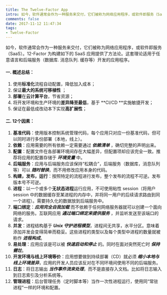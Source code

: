 ```yaml
---
title: The Twelve-Factor App
intro: 如今，软件通常会作为一种服务来交付，它们被称为网络应用程序，或软件即服务（SaaS）。12-Factor 为构建如下的 SaaS 应用提供了方法论。这套理论适用于任意语言和后端服务（数据库. 消息队列. 缓存等）开发的应用程序。 
comments: false
date: 2017-11-12 11:47:34
tags:
- Twelve-Factor
---
```


如今，软件通常会作为一种服务来交付，它们被称为网络应用程序，或软件即服务（SaaS）。12-Factor 为构建如下的 SaaS 应用提供了方法论。这套理论适用于任意语言和后端服务（数据库. 消息队列. 缓存等）开发的应用程序。 

#### 一. 概述总结：

 1. 使用**标准化**流程自动配置，降低加入成本； 
 2. 保证**最大的系统可移植性** ；
 3. **部署**在**云计算平台**，节省资源； 
 4. 将开发环境和生产环境的**差异降至最低**，基于 **CI/CD **实施敏捷开发；
 5. 保证在最低成改动本下实现**高扩展性**；

 #### 二. 12个因素：

1. **基准代码**：使用版本控制系统管理代码，每个应用只对应一份基准代码，但可以同时进行多份部署（本地，线上）。 
2. **依赖**：应用需要的所有依赖一定需要通过 ***依赖清单*** ，确切完整的声明出来。
3. **配置**：配置文件在各部署环境间存在大幅差异，但配置项却应该完全一致。推荐将应用的配置存储于 ***环境变量*** 中。 
4. **后端服务**：应用与后端服务应该保持“松耦合”，后端服务（数据库，消息队列等）可以 ***随时替换***，而不用修改应用本身的代码。 
5. **构建，发布，运行**：按照特定的流程进行发布，整个发布的流程不可逆。发布版本号不可逆。 
6. **进程**：以一个或多个**无状态进程**运行应用，不可使用粘性 session（将用户 session 中的数据缓存至某进程的内存中，并将同一用户的后续请求路由到同一个进程）。需要持久化的数据放到后端服务中。 
7. **端口绑定**：***应用完全自我加载*** 而不依赖于任何网络服务器就可以创建一个面向网络的服务。互联网应用 ***通过端口绑定来提供服务*** ，并监听发送至该端口的请求。 
8. **并发**：进程结构基于 ***Unix 守护进程模型***，进程间无共享，水平分区。意味着添加并发会变得简单而稳妥。这些进程的类型以及每个类型中进程的数量就被称作 ***进程构成***。 
9. **易处理**：应用应该是可以被 ***快速启动和停止*** 的。同时在面对突然死亡时 ***保持健壮***。 
10. **开发环境与线上环境等价**：应用想要做到持续部署（CD）就必须 ***缩小本地与线上环境差异***，应用的开发人员应该反对在不同环境间使用不同的后端服务。 
11. **日志**：将日志输出 ***当作事件流来处理***，而不是直接存入文档。比如将日志输入到日志索引及分析系统等。 
12. **管理进程**：后台管理任务（定时脚本等）当作一次性进程运行，使用同“常驻进程”一样的环境和配置。 
